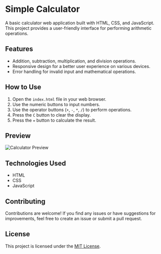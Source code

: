 # Simple Calculator

A basic calculator web application built with HTML, CSS, and JavaScript. This project provides a user-friendly interface for performing arithmetic operations.

## Features

- Addition, subtraction, multiplication, and division operations.
- Responsive design for a better user experience on various devices.
- Error handling for invalid input and mathematical operations.

## How to Use

1. Open the `index.html` file in your web browser.
2. Use the numeric buttons to input numbers.
3. Use the operator buttons (`+`, `-`, `*`, `/`) to perform operations.
4. Press the `C` button to clear the display.
5. Press the `=` button to calculate the result.

## Preview

![Calculator Preview](![image](https://github.com/amritheshsiva/Simple-Calculator/assets/94913836/5beda450-320b-4680-ac14-4441d5782389)
)

## Technologies Used

- HTML
- CSS
- JavaScript

## Contributing

Contributions are welcome! If you find any issues or have suggestions for improvements, feel free to create an issue or submit a pull request.

## License

This project is licensed under the [MIT License](LICENSE).

